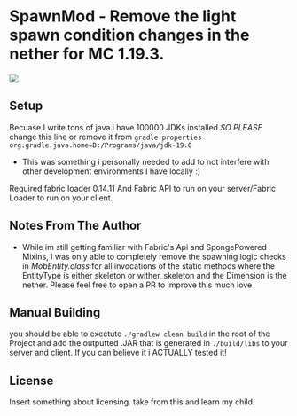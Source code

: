 # SpawnMod - Remove the light spawn condition changes in the nether for MC 1.19.3.

![](spawnmod.gif)

## Setup
Becuase I write tons of java i have 100000 JDKs installed *SO PLEASE* change this line or remove it from `gradle.properties`
`org.gradle.java.home=D:/Programs/java/jdk-19.0` 
- This was something i personally needed to add to not interfere with other development environments I have locally :)

Required fabric loader 0.14.11 And Fabric API to run on your server/Fabric Loader to run on your client.

## Notes From The Author
- While im still getting familiar with Fabric's Api and SpongePowered Mixins, I was only able to completely remove the spawning logic checks in *MobEntity.class*
  for all invocations of the static methods where the EntityType is either skeleton or wither_skeleton and the Dimension is the nether.
  Please feel free to open a PR to improve this much love

## Manual Building

you should be able to exectute `./gradlew clean build` in the root of the Project and add the outputted .JAR that is generated in `./build/libs` to your server
and client. If you can believe it i ACTUALLY tested it!

## License

Insert something about licensing. take from this and learn my child.
